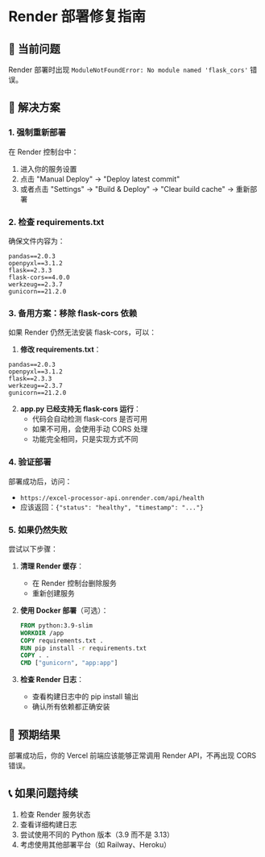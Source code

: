 # Render 部署修复指南

## 🚨 当前问题
Render 部署时出现 `ModuleNotFoundError: No module named 'flask_cors'` 错误。

## 🔧 解决方案

### 1. 强制重新部署
在 Render 控制台中：
1. 进入你的服务设置
2. 点击 "Manual Deploy" → "Deploy latest commit"
3. 或者点击 "Settings" → "Build & Deploy" → "Clear build cache" → 重新部署

### 2. 检查 requirements.txt
确保文件内容为：
```
pandas==2.0.3
openpyxl==3.1.2
flask==2.3.3
flask-cors==4.0.0
werkzeug==2.3.7
gunicorn==21.2.0
```

### 3. 备用方案：移除 flask-cors 依赖
如果 Render 仍然无法安装 flask-cors，可以：

1. **修改 requirements.txt**：
```
pandas==2.0.3
openpyxl==3.1.2
flask==2.3.3
werkzeug==2.3.7
gunicorn==21.2.0
```

2. **app.py 已经支持无 flask-cors 运行**：
   - 代码会自动检测 flask-cors 是否可用
   - 如果不可用，会使用手动 CORS 处理
   - 功能完全相同，只是实现方式不同

### 4. 验证部署
部署成功后，访问：
- `https://excel-processor-api.onrender.com/api/health`
- 应该返回：`{"status": "healthy", "timestamp": "..."}`

### 5. 如果仍然失败
尝试以下步骤：

1. **清理 Render 缓存**：
   - 在 Render 控制台删除服务
   - 重新创建服务

2. **使用 Docker 部署**（可选）：
   ```dockerfile
   FROM python:3.9-slim
   WORKDIR /app
   COPY requirements.txt .
   RUN pip install -r requirements.txt
   COPY . .
   CMD ["gunicorn", "app:app"]
   ```

3. **检查 Render 日志**：
   - 查看构建日志中的 pip install 输出
   - 确认所有依赖都正确安装

## 🎯 预期结果
部署成功后，你的 Vercel 前端应该能够正常调用 Render API，不再出现 CORS 错误。

## 📞 如果问题持续
1. 检查 Render 服务状态
2. 查看详细构建日志
3. 尝试使用不同的 Python 版本（3.9 而不是 3.13）
4. 考虑使用其他部署平台（如 Railway、Heroku）
